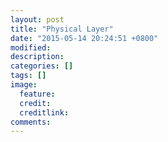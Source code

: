 ```yaml
---
layout: post
title: "Physical Layer"
date: "2015-05-14 20:24:51 +0800"
modified: 
description: 
categories: []
tags: []
image:
  feature: 
  credit: 
  creditlink: 
comments: 
---
```


